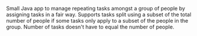 Small Java app to manage repeating tasks amongst a group of people by assigning tasks in a fair way. Supports tasks split using a subset of the total number of people if some tasks only apply to a subset of the people in the group. Number of tasks doesn't have to equal the number of people.
